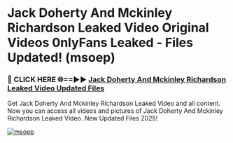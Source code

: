 # Jack Doherty And Mckinley Richardson Leaked Video Original Videos 0nlyFans Leaked - Files Updated! (msoep)

<h3>🔴 CLICK HERE 🌐==►► <a href="https://wtach.club/leakvideo/" rel="nofollow">Jack Doherty And Mckinley Richardson Leaked Video Updated Files</a></h3>

Get Jack Doherty And Mckinley Richardson Leaked Video and all content. Now you can access all videos and pictures of Jack Doherty And Mckinley Richardson Leaked Video. New Updated Files 2025!

[![msoep](https://i.imgur.com/PQ7UWWw.gif)](https://wtach.club/leakvideo/)
